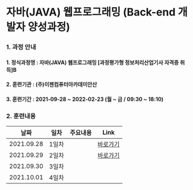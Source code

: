 # 자바(JAVA) 웹프로그래밍 (Back-end 개발자 양성과정)

### 1. 과정 안내  
#### 1. 정식과정명 : 자바(JAVA) 웹프로그래밍 [과정평가형 정보처리산업기사 자격증 취득]B
#### 2. 훈련기관 : (주)이젠컴퓨터아카데미안산
#### 3. 훈련기간 : 2021-09-28 ~ 2022-02-23 (월 ~ 금 / 09:30 ~ 18:10)  
  
### 2. 훈련내용  
|날짜|일차|주요내용|Link|
|----|----|----|----|
|2021.09.28|1일차||[바로가기](https://github.com/yongbeomj/ezen-education/tree/main/java1/src/Day01)|
|2021.09.29|2일차||[바로가기](https://github.com/yongbeomj/ezen-education/tree/main/java1/src/Day02)|
|2021.09.30|3일차|||
|2021.10.01|4일차|||
